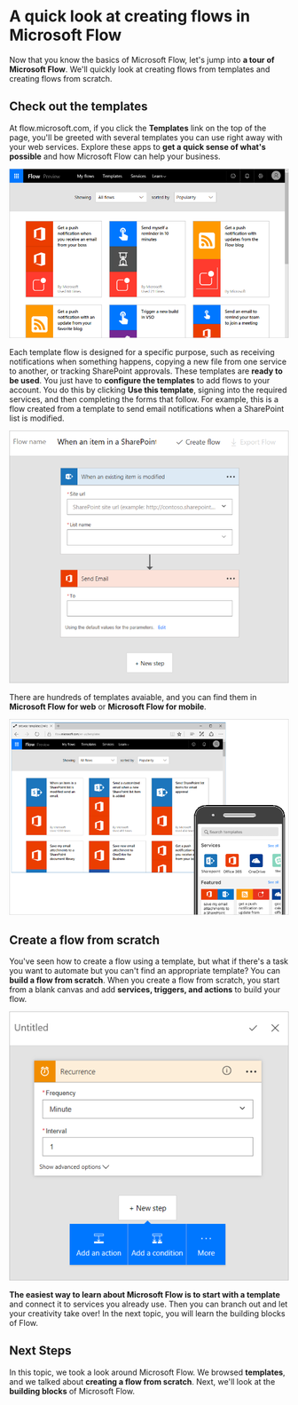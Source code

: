 <properties
   pageTitle="A quick look at creating flows | Microsoft Flow"
   description="Look at the different ways you can create flows"
   services=""
   suite="flow"
   documentationCenter="na"
   authors="aftowen"
   manager="anneta"
   editor=""
   tags=""
   featuredVideoId=""
   courseDuration="8m"/>

<tags
   ms.service="flow"
   ms.devlang="na"
   ms.topic="get-started-article"
   ms.tgt_pltfrm="na"
   ms.workload="na"
   ms.date="10/24/2016"
   ms.author="casoper"/>

# A quick look at creating flows in Microsoft Flow

Now that you know the basics of Microsoft Flow, let's jump into **a tour of Microsoft Flow**. We'll quickly look at creating flows from templates and creating flows from scratch.

## Check out the templates

At flow.microsoft.com, if you click the **Templates** link on the top of the page, you'll be greeted with several templates you can use right away with your web services. Explore these apps to **get a quick sense of what's possible** and how Microsoft Flow can help your business.

![Flow templates](./media/learning-quick-look-flow/template-list.png)

Each template flow is designed for a specific purpose, such as receiving notifications when something happens, copying a new file from one service to another, or tracking SharePoint approvals. These templates are **ready to be used**.  You just have to **configure the templates** to add flows to your account. You do this by clicking **Use this template**, signing into the required services, and then completing the forms that follow.  For example, this is a flow created from a template to send email notifications when a SharePoint list is modified.

![Flow SharePoint template](./media/learning-quick-look-flow/sharepoint-template.png)

There are hundreds of templates avaiable, and you can find them in **Microsoft Flow for web** or **Microsoft Flow for mobile**.

![Flow web and mobile](./media/learning-quick-look-flow/flow-web-mobile.png)

## Create a flow from scratch

You've seen how to create a flow using a template, but what if there's a task you want to automate but you can't find an appropriate template? You can **build a flow from scratch**.  When you create a flow from scratch, you start from a blank canvas and add **services, triggers, and actions** to build your flow.  

![Blank flow](./media/learning-quick-look-flow/flow-from-blank.png)

**The easiest way to learn about Microsoft Flow is to start with a template** and connect it to services you already use.  Then you can branch out and let your creativity take over!  In the next topic, you will learn the building blocks of Flow.

## Next Steps

In this topic, we took a look around Microsoft Flow.  We browsed **templates**, and we talked about **creating a flow from scratch**.  Next, we'll look at the **building blocks** of Microsoft Flow.
